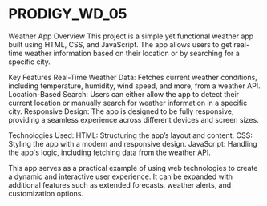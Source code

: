 # PRODIGY_WD_05
Weather App Overview
This project is a simple yet functional weather app built using HTML, CSS, and JavaScript. The app allows users to get real-time weather information based on their location or by searching for a specific city.

Key Features
Real-Time Weather Data: Fetches current weather conditions, including temperature, humidity, wind speed, and more, from a weather API.
Location-Based Search: Users can either allow the app to detect their current location or manually search for weather information in a specific city.
Responsive Design: The app is designed to be fully responsive, providing a seamless experience across different devices and screen sizes.

Technologies Used:
HTML: Structuring the app’s layout and content.
CSS: Styling the app with a modern and responsive design.
JavaScript: Handling the app's logic, including fetching data from the weather API.

This app serves as a practical example of using web technologies to create a dynamic and interactive user experience. It can be expanded with additional features such as extended forecasts, weather alerts, and customization options.
